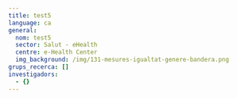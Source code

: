 ```yaml
---
title: test5
language: ca
general:
  nom: test5
  sector: Salut - eHealth
  centre: e-Health Center
  img_background: /img/131-mesures-igualtat-genere-bandera.png
grups_recerca: []
investigadors:
  - {}
---
```

